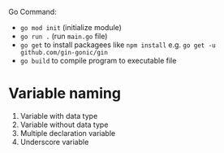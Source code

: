 Go Command:

- `go mod init` (initialize module)
- `go run .` (run `main.go` file)
- `go get` to install packagees like `npm install` e.g. `go get -u github.com/gin-gonic/gin`
- `go build` to compile program to executable file

# Variable naming

1. Variable with data type
2. Variable without data type
3. Multiple declaration variable
4. Underscore variable
